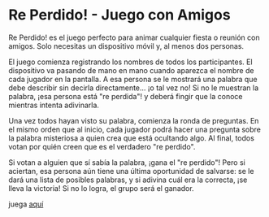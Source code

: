 # Re Perdido! - Juego con Amigos

Re Perdido! es el juego perfecto para animar cualquier fiesta o reunión con amigos. 
Solo necesitas un dispositivo móvil y, al menos dos personas.

El juego comienza registrando los nombres de todos los participantes. El dispositivo 
va pasando de mano en mano cuando aparezca el nombre de cada jugador en la pantalla. 
A esa persona se le mostrará una palabra que debe describir sin decirla directamente... 
¡o tal vez no! Si no le muestran la palabra, ¡esa persona está "re perdida"! y deberá 
fingir que la conoce mientras intenta adivinarla.

Una vez todos hayan visto su palabra, comienza la ronda de preguntas. En el mismo orden 
que al inicio, cada jugador podrá hacer una pregunta sobre la palabra misteriosa a quien 
crea que está ocultando algo. Al final, todos votan por quién creen que es el verdadero 
"re perdido".

Si votan a alguien que sí sabía la palabra, ¡gana el "re perdido"! Pero si aciertan, 
esa persona aún tiene una última oportunidad de salvarse: se le dará una lista de posibles 
palabras, y si adivina cuál era la correcta, ¡se lleva la victoria! Si no lo logra, el 
grupo será el ganador.

juega [aquí](https://reperdido.github.io/)
